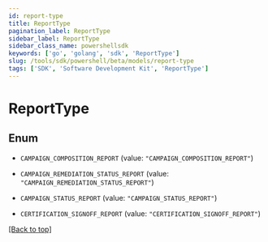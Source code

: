 ```yaml
---
id: report-type
title: ReportType
pagination_label: ReportType
sidebar_label: ReportType
sidebar_class_name: powershellsdk
keywords: ['go', 'golang', 'sdk', 'ReportType'] 
slug: /tools/sdk/powershell/beta/models/report-type
tags: ['SDK', 'Software Development Kit', 'ReportType']
---
```



# ReportType

## Enum


* `CAMPAIGN_COMPOSITION_REPORT` (value: `"CAMPAIGN_COMPOSITION_REPORT"`)

* `CAMPAIGN_REMEDIATION_STATUS_REPORT` (value: `"CAMPAIGN_REMEDIATION_STATUS_REPORT"`)

* `CAMPAIGN_STATUS_REPORT` (value: `"CAMPAIGN_STATUS_REPORT"`)

* `CERTIFICATION_SIGNOFF_REPORT` (value: `"CERTIFICATION_SIGNOFF_REPORT"`)


[[Back to top]](#) 

